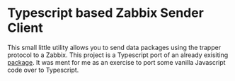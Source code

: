 # Typescript based Zabbix Sender Client

This small little utility allows you to send data packages using the trapper protocol to a Zabbix. This project is a Typescript port of an already exisiting [package](https://www.npmjs.com/package/node-zabbix-sender). It was ment for me as an exercise to port some vanilla Javascript code over to Typescript.

